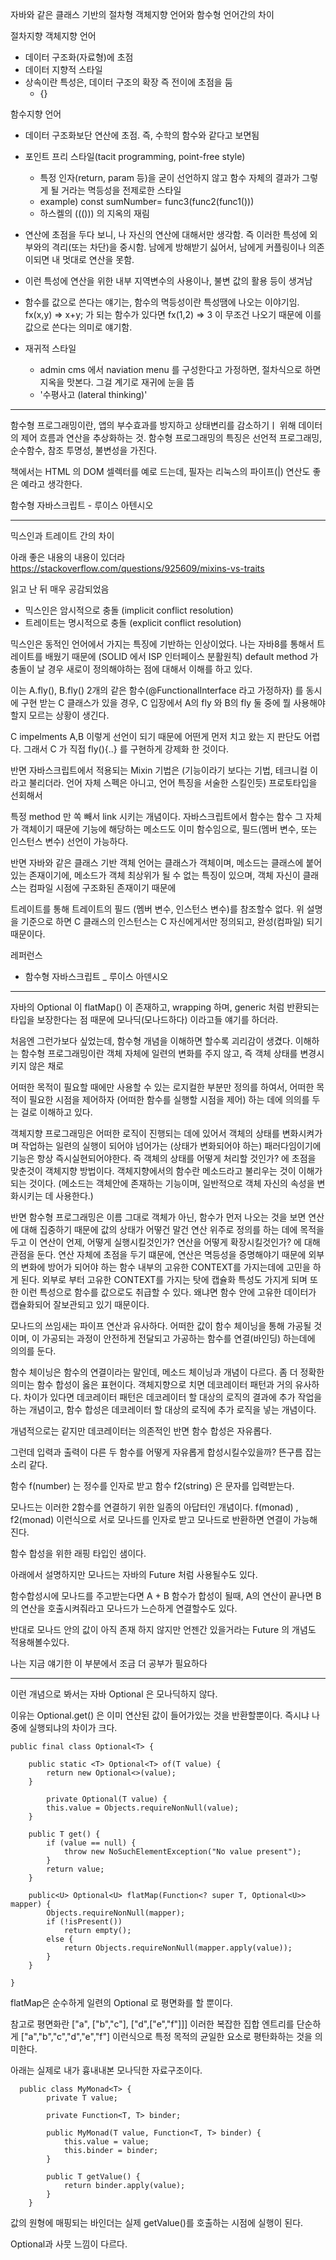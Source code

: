 자바와 같은 클래스 기반의 절차형 객체지향 언어와 함수형 언어간의 차이


절차지향 객체지향 언어
- 데이터 구조화(자료형)에 초점
- 데이터 지향적 스타일
- 상속이란 특성은, 데이터 구조의 확장 즉 전이에 초점을 둠
  - {}


함수지향 언어
- 데이터 구조화보단 연산에 초점. 즉, 수학의 함수와 같다고 보면됨
- 포인트 프리 스타일(tacit programming, point-free style)
  - 특정 인자(return, param 등)을 굳이 선언하지 않고 함수 자체의 결과가 그렇게 될 거라는 멱등성을 전제로한 스타일
  - example) const sumNumber= func3(func2(func1()))
  - 하스켈의 ((())) 의 지옥의 재림
- 연산에 초점을 두다 보니, 나 자신의 연산에 대해서만 생각함. 즉 이러한 특성에 외부와의 격리(또는 차단)을 중시함. 남에게 방해받기 싫어서, 남에게 커플링이나 의존이되면 내 멋대로 연산을 못함.
- 이런 특성에 연산을 위한 내부 지역변수의 사용이나, 불변 값의 활용 등이 생겨남
- 함수를 값으로 쓴다는 얘기는, 함수의 멱등성이란 특성땜에 나오는 이야기임. fx(x,y) => x+y; 가 되는 함수가 있다면  fx(1,2) => 3 이 무조건 나오기 때문에 이를 값으로 쓴다는 의미로 얘기함.

- 재귀적 스타일
  - admin cms 에서 naviation menu 를 구성한다고 가정하면, 절차식으로 하면 지옥을 맛본다. 그걸 계기로 재귀에 눈을 뜸
  - '수평사고 (lateral thinking)'


---


함수형 프로그래밍이란, 앱의 부수효과를 방지하고 상태변리를 감소하기ㅣ 위해 데이터의 제어 흐름과 연산을 추상화하는 것. 
함수형 프로그래밍의 특징은 선언적 프로그래밍, 순수함수, 참조 투명성, 불변성을 가진다.

책에서는 HTML 의 DOM 셀렉터를 예로 드는데, 필자는 리눅스의 파이프(|) 연산도 좋은 예라고 생각한다.

함수형 자바스크립트 - 루이스 아텐시오 

---

믹스인과 트레이트 간의 차이

아래 좋은 내용의 내용이 있더라
https://stackoverflow.com/questions/925609/mixins-vs-traits

읽고 난 뒤 매우 공감되었음

- 믹스인은 암시적으로 충돌 (implicit conflict resolution)
- 트레이트는 명시적으로 충돌 (explicit conflict resolution)

믹스인은 동적인 언어에서 가지는 특징에 기반하는 인상이었다. 나는 자바8를 통해서 트레이트를 배웠기 때문에 (SOLID 에서 ISP 인터페이스 분활원칙) default method 가 충돌이 날 경우 새로이 정의해야하는 점에 대해서 이해를 하고 있다.

이는 A.fly(), B.fly() 2개의 같은 함수(@FunctionalInterface 라고 가정하자) 를 동시에 구현 받는 C 클래스가 있을 경우, C 입장에서 A의 fly 와 B의 fly 둘 중에 뭘 사용해야할지 모르는 상황이 생긴다.

C impelments A,B  이렇게 선언이 되기 때문에 어떤게 먼저 치고 왔는 지 판단도 어렵다. 그래서 C 가 직접 fly(){..} 를 구현하게 강제화 한 것이다.

반면 자바스크립트에서 적용되는 Mixin 기법은 (기능이라기 보다는 기법, 테크니컬 이라고 불리더라. 언어 자체 스펙은 아니고, 언어 특징을 서술한 스킬인듯) 프로토타입을 선회해서 

특정 method 만 쏙 빼서 link 시키는 개념이다. 자바스크립트에서 함수는 함수 그 자체가 객체이기 때문에 기능에 해당하는 메소드도 이미 함수임으로, 필드(멤버 변수, 또는 인스턴스 변수) 선언이 가능하다.

반면 자바와 같은 클래스 기반 객체 언어는 클래스가 객체이며, 메소드는 클래스에 붙어있는 존재이기에, 메소드가 객체 최상위가 될 수 없는 특징이 있으며, 객체 자신이 클래스는 컴파일 시점에 구조화된 존재이기 때문에

트레이트를 통해 트레이트의 필드 (멤버 변수, 인스턴스 변수)를 참조할수 없다. 위 설명을 기준으로 하면 C 클래스의 인스턴스는 C 자신에게서만 정의되고, 완성(컴파일) 되기 때문이다.





레퍼런스

- 함수형 자바스크립트 _ 루이스 아덴시오

---


자바의 Optional 이 flatMap() 이 존재하고, wrapping 하며, generic 처럼 반환되는 타입을 보장한다는 점 때문에 모나딕(모나드하다) 이라고들 얘기를 하더라.

처음엔 그런가보다 싶었는데, 함수형 개념을 이해하면 할수록 괴리감이 생겼다. 이해하는 함수형 프로그래밍이란 객체 자체에 일련의 변화를 주지 않고, 즉 객체 상태를 변경시키지 않은 채로

어떠한 목적이 필요할 때에만 사용할 수 있는 로지컬한 부분만 정의를 하여서, 어떠한 목적이 필요한 시점을 제어하자 (어떠한 함수를 실행할 시점을 제어) 하는 데에 의의를 두는 걸로 이해하고 있다.

객체지향 프로그래밍은 어떠한 로직이 진행되는 데에 있어서 객체의 상태를 변화시켜가며 작업하는 일련의 실행이 되어야 넘어가는 (상태가 변화되어야 하는) 패러다임이기에 기능은 항상 즉시실현되어야한다. 즉 객체의 상태를 어떻게 처리할 것인가? 에 초점을 맞춘것이 객체지향 방법이다.  객체지향에서의 함수란 메소드라고 불리우는 것이 이해가 되는 것이다. (메소드는 객체안에 존재하는 기능이며, 일반적으로 객체 자신의 속성을 변화시키는 데 사용한다.)

반면 함수형 프로그래밍은 이름 그대로 객체가 아닌, 함수가 먼저 나오는 것을 보면 연산에 대해 집중하기 때문에 값의 상태가 어떻건 말건 연산 위주로 정의를 하는 데에 목적을 두고 이 연산이 언제, 어떻게 실행시킬것인가? 연산을 어떻게 확장시킬것인가? 에 대해 관점을 둔다. 연산 자체에 초점을 두기 떄문에, 연산은 멱등성을 증명해야기 때문에 외부의 변화에 방어가 되어야 하는 함수 내부의 고유한 CONTEXT를 가지는데에 고민을 하게 된다. 외부로 부터 고유한 CONTEXT를 가지는 탓에 캡슐화 특성도 가지게 되며 또한 이런 특성으로 함수를 값으로도 취급할 수 있다. 왜냐면 함수 안에 고유한 데이터가 캡슐화되어 잘보관되고 있기 때문이다.

모나드의 쓰임새는 파이프 연산과 유사하다. 어떠한 값이 함수 체이닝을 통해 가공될 것이며, 이 가공되는 과정이 안전하게 전달되고 가공하는 함수를 연결(바인딩) 하는데에 의의를 둔다.

함수 체이닝은 함수의 연결이라는 말인데, 메소드 체이닝과 개념이 다르다. 좀 더 정확한 의미는 함수 합성이 옳은 표현이다. 객체지향으로 치면 데코레이터 패턴과 거의 유사하다. 차이가 있다면 데코레이터 패턴은 데코레이터 할 대상의 로직의 결과에 추가 작업을 하는 개념이고, 함수 합성은 데코레이터 할 대상의 로직에 추가 로직을 넣는 개념이다. 

개념적으로는 같지만 데코레이터는 의존적인 반면 함수 합성은 자유롭다. 

그런데 입력과 출력이 다른 두 함수를 어떻게 자유롭게 합성시킬수있을까? 뜬구름 잡는 소리 같다.

함수 f(number) 는 정수를 인자로 받고 함수 f2(string) 은 문자를 입력받는다.

모나드는 이러한 2함수를 연결하기 위한 일종의 아답터인 개념이다. f(monad<number>) , f2(monad<String>) 이런식으로 서로 모나드를 인자로 받고 모나드로 반환하면 연결이 가능해진다.
    
함수 합성을 위한 래핑 타입인 샘이다.

아래에서 설명하지만 모나드는 자바의 Future 처럼 사용될수도 있다.

함수합성시에 모나드를 주고받는다면 A + B 함수가 합성이 될때, A의 연산이 끝나면 B의 연산을 호출시켜줘라고 모나드가 느슨하게 연결할수도 있다.

반대로 모나드 안의 값이 아직 존재 하지 않지만 언젠간 있을거라는 Future 의 개념도 적용해볼수있다.

나는 지금 얘기한 이 부분에서 조금 더 공부가 필요하다

-----

이런 개념으로 봐서는 자바 Optional 은 모나딕하지 않다.

이유는 Optional.get() 은 이미 연산된 값이 들어가있는 것을 반환할뿐이다. 즉시냐 나중에 실행되냐의 차이가 크다.

```
public final class Optional<T> {

    public static <T> Optional<T> of(T value) {
        return new Optional<>(value);
    }
    
        private Optional(T value) {
        this.value = Objects.requireNonNull(value);
    }

    public T get() {
        if (value == null) {
            throw new NoSuchElementException("No value present");
        }
        return value;
    }
    
    public<U> Optional<U> flatMap(Function<? super T, Optional<U>> mapper) {
        Objects.requireNonNull(mapper);
        if (!isPresent())
            return empty();
        else {
            return Objects.requireNonNull(mapper.apply(value));
        }
    }
    
}
```
flatMap은 순수하게 일련의 Optional 로 평면화를 할 뿐이다. 

참고로 평면화란 ["a", ["b","c"], ["d",["e","f"]]]  이러한 복잡한 집합 엔트리를 단순하게 ["a","b","c","d","e","f"]  이런식으로 특정 목적의 균일한 요소로 평탄화하는 것을 의미한다.

아래는 실제로 내가 흉내내본 모나딕한 자료구조이다.

```
  public class MyMonad<T> {
        private T value;

        private Function<T, T> binder;

        public MyMonad(T value, Function<T, T> binder) {
            this.value = value;
            this.binder = binder;
        }

        public T getValue() {
            return binder.apply(value);
        }
    }
```

값의 원형에 매핑되는 바인더는 실제 getValue()를 호출하는 시점에 실행이 된다.

Optional과 사뭇 느낌이 다르다.
